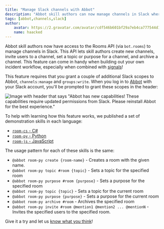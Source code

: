 ```yaml
---
title: "Manage Slack channels with Abbot"
description: "Abbot skill authors can now manage channels in Slack where Abbot lives. Abbot provides an API to create new channels, invite users to a channel, set a topic or purpose, and archive a channel."
tags: [abbot,channels,slack]
author:
    avatar: https://2.gravatar.com/avatar/cdf546b601bf29a7eb4ca777544d11cd?s=160
    name: haacked
---
```


Abbot skill authors now have access to the Rooms API (via `bot.rooms`) to manage channels in Slack. This API lets skill authors create new channels, invite users to a channel, set a topic or purpose for a channel, and archive a channel. This feature can come in handy when building out your own incident workflow, especially when combined with [signals](/archive/2021/11/10/introducing-signals/)!

This feature requires that you grant a couple of additional Slack scopes to Abbot, `channels:manage` and `groups:write`. When you log in to [Abbot](https://ab.bot/) with your Slack account, you'll be prompted to grant these scopes in the header:

![Image with header that says "Abbot has new capabilities! These capabilities require updated permissions from Slack. Please reinstall Abbot for the best experience."](https://user-images.githubusercontent.com/19977/142256140-13e09b8d-c475-4baa-ace5-96d490caf426.png "Reinstallation is quick and painless")

To help with learning how this feature works, we published a set of demonstration skills in each language:

* [`room-cs` - C#](https://github.com/aseriousbiz/abbot-skills/blob/main/room-cs/main.csx)
* [`room-py` - Python](https://github.com/aseriousbiz/abbot-skills/blob/main/room-py/main.py)
* [`room-js` - JavaScript](https://github.com/aseriousbiz/abbot-skills/blob/main/room-js/main.js)

The usage pattern for each of these skills is the same:

* `@abbot room-py create {room-name}` - Creates a room with the given name.
* `@abbot room-py topic #room {topic}` - Sets a topic for the specified room
* `@abbot room-py purpose #room {purpose}` - Sets a purpose for the specified room
* `@abbot room-py topic {topic}` - Sets a topic for the current room
* `@abbot room-py purpose {purpose}` - Sets a purpose for the current room
* `@abbot room-py archive #room` - Archives the specified room
* `@abbot room-py invite #room @mention1 @mention2 ... @mentionN` - Invites the specified users to the specified room.

Give it a try and let us [know what you think](https://github.com/aseriousbiz/abbot-skills/issues)!